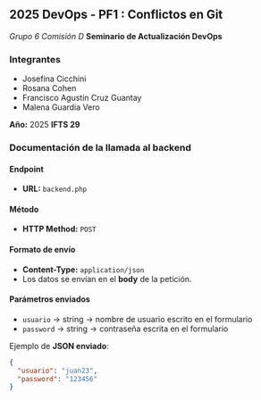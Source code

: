 ## 2025 DevOps - PF1 : Conflictos en Git

_Grupo 6_
_Comisión D_ 
**Seminario de Actualización DevOps** 

### Integrantes

- Josefina Cicchini
- Rosana Cohen
- Francisco Agustín Cruz Guantay
- Malena Guardia Vero


**Año:** 2025
**IFTS 29**


### Documentación de la llamada al backend

#### Endpoint
- **URL:** `backend.php`  

#### Método
- **HTTP Method:** `POST`  

#### Formato de envío
- **Content-Type:** `application/json`  
- Los datos se envían en el **body** de la petición.  

#### Parámetros enviados
- `usuario` → string → nombre de usuario escrito en el formulario  
- `password` → string → contraseña escrita en el formulario  

Ejemplo de **JSON enviado**:
```json
{
  "usuario": "juan23",
  "password": "123456"
}
```

